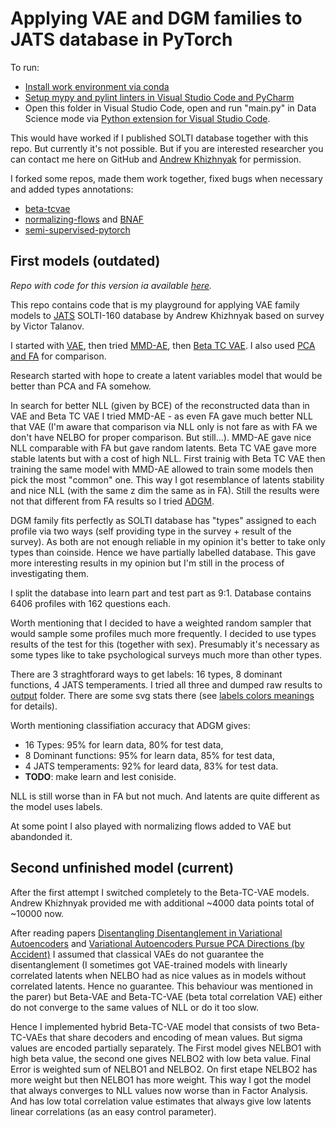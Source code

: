 Applying VAE and DGM families to JATS database in PyTorch
=========================================================

To run:

* [Install work environment via conda](https://github.com/kiwi0fruit/pyappshare/tree/master/template_env)
* [Setup mypy and pylint linters in Visual Studio Code and PyCharm](./README_SETUP_LINTERS.md)
* Open this folder in Visual Studio Code, open and run "main.py" in Data Science mode via
  [Python extension for Visual Studio Code](https://marketplace.visualstudio.com/items?itemName=ms-python.python).

This would have worked if I published SOLTI database together with this repo. But currently it's not possible.
But if you are interested researcher you can contact me here on GitHub and [Andrew Khizhnyak](https://vk.com/hizhnjak) for permission.

I forked some repos, made them work together, fixed bugs when necessary and added types annotations:

* [beta-tcvae](https://github.com/rtqichen/beta-tcvae)
* [normalizing-flows](https://github.com/tonyduan/normalizing-flows) and [BNAF](https://github.com/nicola-decao/BNAF)
* [semi-supervised-pytorch](https://github.com/wohlert/semi-supervised-pytorch)


First models (outdated)
----------------------------------------------

*Repo with code for this version ia available [here](https://github.com/kiwi0fruit/jats-semi-supervised-pytorch/tree/0.1).*

This repo contains code that is my playground for applying VAE family models to [JATS](https://github.com/kiwi0fruit/jats) SOLTI-160 database
by Andrew Khizhnyak based on survey by Victor Talanov.

I started with [VAE](https://arxiv.org/abs/1312.6114), then tried [MMD-AE](https://arxiv.org/abs/1706.02262),
then [Beta TC VAE](https://arxiv.org/abs/1802.04942). I also used [PCA and FA](./vae/linear_component_analyzer.py) for comparison.

Research started with hope to create a latent variables model that would be better than PCA and FA somehow.

In search for better NLL (given by BCE) of the reconstructed data than in VAE and Beta TC VAE I tried MMD-AE - as even FA gave much better NLL that VAE
(I'm aware that comparison via NLL only is not fare as with FA we don't have NELBO for proper comparison. But still...).
MMD-AE gave nice NLL comparable with FA but gave random latents. Beta TC VAE gave more stable latents but with a cost of high NLL.
First trainig with Beta TC VAE then training the same model with MMD-AE allowed to train some models then pick the most "common" one.
This way I got resemblance of latents stability and nice NLL (with the same z dim the same as in FA).
Still the results were not that different from FA results so I tried [ADGM](https://arxiv.org/abs/1602.05473).

DGM family fits perfectly as SOLTI database has "types" assigned to each profile via two ways (self providing type in the survey + result of the survey).
As both are not enough reliable in my opinion it's better to take only types than coinside. Hence we have partially labelled database.
This gave more interesting results in my opinion but I'm still in the process of investigating them.

I split the database into learn part and test part as 9:1. Database contains 6406 profiles with 162 questions each.

Worth mentioning that I decided to have a weighted random sampler that would sample some profiles much more frequently.
I decided to use types results of the test for this (together with sex). Presumably it's necessary as some types
like to take psychological surveys much more than other types.

There are 3 straghtforard ways to get labels: 16 types, 8 dominant functions, 4 JATS temperaments. I tried all three and dumped raw results to
[output](./output) folder. There are some svg stats there (see [labels colors meanings](./output/types_colors.svg) for details).

Worth mentioning classifiation accuracy that ADGM gives:

* 16 Types: 95% for learn data, 80% for test data,
* 8 Dominant functions: 95% for learn data, 85% for test data,
* 4 JATS temperaments: 92% for leard data, 83% for test data.
* **TODO**: make learn and lest coniside.

NLL is still worse than in FA but not much. And latents are quite different as the model uses labels.

At some point I also played with normalizing flows added to VAE but abandonded it.


Second unfinished model (current)
----------------------------------------------
After the first attempt I switched completely to the Beta-TC-VAE models. Andrew Khizhnyak provided me with additional \~4000 data points total of \~10000 now.

After reading papers [Disentangling Disentanglement in Variational Autoencoders](https://arxiv.org/abs/1812.02833) and [Variational Autoencoders Pursue PCA Directions (by Accident)](https://arxiv.org/abs/1812.06775) I 
assumed that classical VAEs do not guarantee the disentanglement (I sometimes got VAE-trained models with linearly correlated latents when NELBO had as nice values as in models without correlated latents. Hence no guarantee. This behaviour was mentioned in the parer) but Beta-VAE and Beta-TC-VAE (beta total correlation VAE) either do not converge to the same values of NLL or do it too slow.

Hence I implemented hybrid Beta-TC-VAE model that consists of two Beta-TC-VAEs that share decoders and encoding of mean values. But sigma values are encoded partially separately. The First model gives NELBO1 with high beta value, the second one gives NELBO2 with low beta value. Final Error is weighted sum of NELBO1 and NELBO2. On first etape NELBO2 has more weight but then NELBO1 has more weight. This way I got the model that always converges to NLL values now worse than in Factor Analysis. And has low total correlation value estimates that always give low latents linear correlations (as an easy control parameter).
